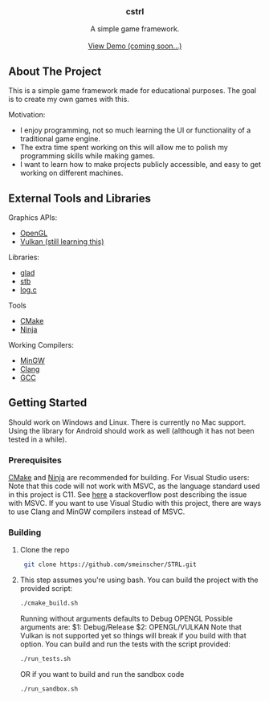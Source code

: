 <a name="readme-top"></a>

<br />
<div align="center">

<h3 align="center">cstrl</h3>

  <p align="center">
    A simple game framework.
    <br />
    <br />
    <a href="https://github.com/smeinscher/cstrl">View Demo (coming soon...)</a>
  </p>
</div>

## About The Project

This is a simple game framework made for educational purposes. The goal is to create my own games with this.

Motivation:
* I enjoy programming, not so much learning the UI or functionality of a traditional game engine.
* The extra time spent working on this will allow me to polish my programming skills while making games.
* I want to learn how to make projects publicly accessible, and easy to get working on different machines.

## External Tools and Libraries

Graphics APIs:
* [OpenGL](https://www.opengl.org/)
* [Vulkan (still learning this)](https://www.vulkan.org/)

Libraries:
* [glad](https://github.com/Dav1dde/glad)
* [stb](https://github.com/nothings/stb)
* [log.c](https://github.com/rxi/log.c)

Tools
* [CMake](https://cmake.org/)
* [Ninja](https://ninja-build.org/)

Working Compilers:
* [MinGW](https://www.mingw-w64.org/)
* [Clang](https://clang.llvm.org/)
* [GCC](https://gcc.gnu.org/)

## Getting Started

Should work on Windows and Linux. There is currently no Mac support. Using the library for Android should work as well (although it has not been tested in a while).

### Prerequisites

[CMake](https://cmake.org/) and [Ninja](https://ninja-build.org/) are recommended for building. For Visual Studio users: Note that this code will not work with MSVC, as the language standard used in this project is C11. See [here](https://stackoverflow.com/questions/48981823/is-there-any-option-to-switch-between-c99-and-c11-c-standards-in-visual-studio)
a stackoverflow post describing the issue with MSVC. If you want to use Visual Studio with this project, there are ways to use Clang and MinGW compilers instead of MSVC.

### Building

1. Clone the repo
   ```sh
    git clone https://github.com/smeinscher/STRL.git
    ```
2. This step assumes you're using bash. You can build the project with the provided script:
   ```sh
   ./cmake_build.sh
   ```
   Running without arguments defaults to Debug OPENGL
   Possible arguments are:
     $1: Debug/Release
     $2: OPENGL/VULKAN
   Note that Vulkan is not supported yet so things will break if you build with that option.
   You can build and run the tests with the script provided:
   ```sh
   ./run_tests.sh
   ```
   OR if you want to build and run the sandbox code
   ```sh
   ./run_sandbox.sh
   ```
